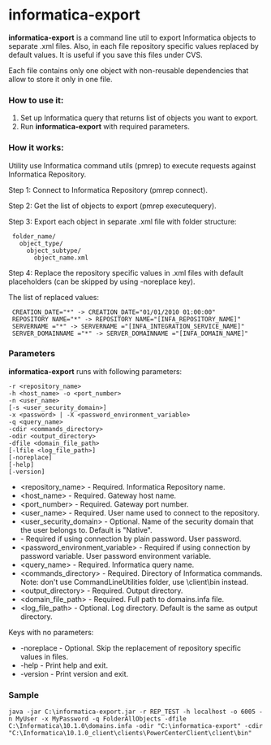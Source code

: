 # informatica-export

**informatica-export** is a command line util to export Informatica objects to separate .xml files. Also, in each file repository specific values replaced by default values. It is useful if you save this files under CVS.

Each file contains only one object with non-reusable dependencies that allow to store it only in one file.

### How to use it:
1. Set up Informatica query that returns list of objects you want to export.
2. Run **informatica-export** with required parameters.

### How it works:
Utility use Informatica command utils (pmrep) to execute requests against Informatica Repository.

Step 1: Connect to Informatica Repository (pmrep connect).

Step 2: Get the list of objects to export (pmrep executequery).

Step 3: Export each object in separate .xml file with folder structure:

     folder_name/
       object_type/
         object_subtype/
           object_name.xml

Step 4: Replace the repository specific values in .xml files with default placeholders (can be skipped by using -noreplace key).

The list of replaced values:

     CREATION_DATE="*" -> CREATION_DATE="01/01/2010 01:00:00"
     REPOSITORY NAME="*" -> REPOSITORY NAME="[INFA_REPOSITORY_NAME]"
     SERVERNAME ="*" -> SERVERNAME ="[INFA_INTEGRATION_SERVICE_NAME]"
     SERVER_DOMAINNAME ="*" -> SERVER_DOMAINNAME ="[INFA_DOMAIN_NAME]"
  
### Parameters
**informatica-export** runs with following parameters:

    -r <repository_name>
    -h <host_name> -o <port_number>
    -n <user_name>
    [-s <user_security_domain>]
    -x <password> | -X <password_environment_variable>
    -q <query_name>
    -cdir <commands_directory>
    -odir <output_directory>
    -dfile <domain_file_path>
    [-lfile <log_file_path>]
    [-noreplace]
    [-help]
    [-version]

- <repository_name> - Required. Informatica Repository name.
- <host_name> - Required. Gateway host name.
- <port_number>  - Required. Gateway port number.
- <user_name> - Required. User name used to connect to the repository.
- <user_security_domain>  - Optional. Name of the security domain that the user belongs to. Default is "Native".
- <password> - Required if using connection by plain password. User password.
- <password_environment_variable> - Required if using connection by password variable. User password environment variable.
- <query_name> - Required. Informatica query name.
- <commands_directory> - Required. Directory of Informatica commands. Note: don't use CommandLineUtilities folder, use \client\bin instead.
- <output_directory> - Required. Output directory.
- <domain_file_path> - Required. Full path to domains.infa file.
- <log_file_path> - Optional. Log directory. Default is the same as output directory.

Keys with no parameters:

- -noreplace - Optional. Skip the replacement of repository specific values in files.
- -help - Print help and exit.
- -version - Print version and exit.

### Sample

    java -jar C:\informatica-export.jar -r REP_TEST -h localhost -o 6005 -n MyUser -x MyPassword -q FolderAllObjects -dfile C:\Informatica\10.1.0\domains.infa -odir "C:\informatica-export" -cdir "C:\Informatica\10.1.0_client\clients\PowerCenterClient\client\bin"
